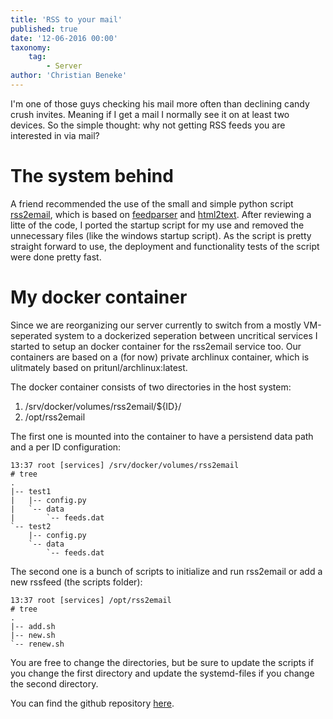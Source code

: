 ```yaml
---
title: 'RSS to your mail'
published: true
date: '12-06-2016 00:00'
taxonomy:
    tag:
        - Server
author: 'Christian Beneke'
---
```


I'm one of those guys checking his mail more often than declining candy crush invites. Meaning if I get a mail I normally see it on at least two devices. So the simple thought: why not getting RSS feeds you are interested in via mail?

# The system behind
A friend recommended the use of the small and simple python script [rss2email](http://www.allthingsrss.com/rss2email/), which is based on [feedparser](https://github.com/kurtmckee/feedparser) and [html2text](https://github.com/aaronsw/html2text).
After reviewing a litte of the code, I ported the startup script for my use and removed the unnecessary files (like the windows startup script). As the script is pretty straight forward to use, the deployment and functionality tests of the script were done pretty fast.

# My docker container
Since we are reorganizing our server currently to switch from a mostly VM-seperated system to a dockerized seperation between uncritical services I started to setup an docker container for the rss2email service too.
Our containers are based on a (for now) private archlinux container, which is ulitmately based on pritunl/archlinux:latest.

The docker container consists of two directories in the host system:

1. /srv/docker/volumes/rss2email/${ID}/
2. /opt/rss2email

The first one is mounted into the container to have a persistend data path and a per ID configuration:


    13:37 root [services] /srv/docker/volumes/rss2email
    # tree
    .
    |-- test1
    |   |-- config.py
    |   `-- data
    |       `-- feeds.dat
    `-- test2
        |-- config.py
        `-- data
            `-- feeds.dat

The second one is a bunch of scripts to initialize and run rss2email or add a new rssfeed (the scripts folder):

    13:37 root [services] /opt/rss2email
    # tree
    .
    |-- add.sh
    |-- new.sh
    `-- renew.sh

You are free to change the directories, but be sure to update the scripts if you change the first directory and update the systemd-files if you change the second directory.

You can find the github repository [here](https://github.com/cbeneke/rss2email-docker).